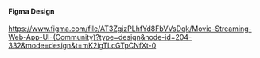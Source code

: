 #### Figma Design
https://www.figma.com/file/AT3ZgizPLhfYd8FbVVsDqk/Movie-Streaming-Web-App-UI-(Community)?type=design&node-id=204-332&mode=design&t=mK2igTLcGTpCNfXt-0